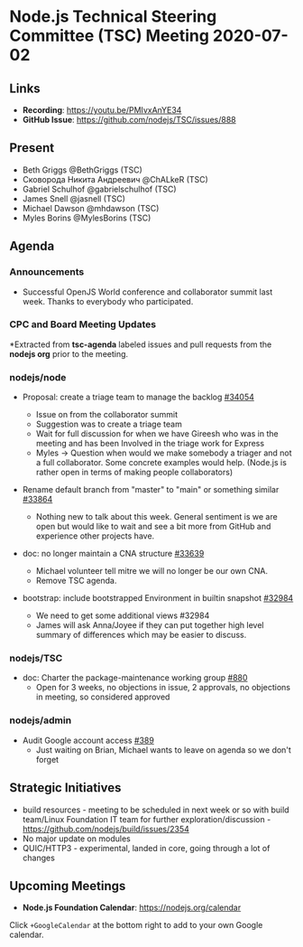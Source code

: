 # Node.js Technical Steering Committee (TSC) Meeting 2020-07-02

## Links

* **Recording**: https://youtu.be/PMIvxAnYE34
* **GitHub Issue**: https://github.com/nodejs/TSC/issues/888

## Present

* Beth Griggs @BethGriggs (TSC)
* Сковорода Никита Андреевич @ChALkeR (TSC)
* Gabriel Schulhof @gabrielschulhof (TSC)
* James Snell @jasnell (TSC)
* Michael Dawson @mhdawson (TSC)
* Myles Borins @MylesBorins (TSC)

## Agenda

### Announcements

* Successful OpenJS World conference and collaborator summit last week. Thanks to
  everybody who participated.

### CPC and Board Meeting Updates

*Extracted from **tsc-agenda** labeled issues and pull requests from the **nodejs org** prior to the meeting.

### nodejs/node

* Proposal: create a triage team to manage the backlog [#34054](https://github.com/nodejs/node/issues/34054)
  * Issue on from the collaborator summit
  * Suggestion was to create a triage team
  * Wait for full discussion for when we have Gireesh who was in the meeting and has been
    Involved in the triage work for Express
  * Myles -> Question when would we make somebody a triager and not a full collaborator.
    Some concrete examples would help. (Node.js is rather open in terms of making people
    collaborators)

* Rename default branch from "master" to "main" or something similar [#33864](https://github.com/nodejs/node/issues/33864)
  * Nothing new to talk about this week. General sentiment is we are open but would like to wait
    and see a bit more from GitHub and experience other projects have.

* doc: no longer maintain a CNA structure [#33639](https://github.com/nodejs/node/pull/33639)
  * Michael volunteer tell mitre we will no longer be our own CNA.
  * Remove TSC agenda.

* bootstrap: include bootstrapped Environment in builtin snapshot  [#32984](https://github.com/nodejs/node/pull/32984)
  * We need to get some additional views #32984
  * James will ask Anna/Joyee if they can put together high level summary of differences which
    may be easier to discuss.

### nodejs/TSC

* doc: Charter the package-maintenance working group [#880](https://github.com/nodejs/TSC/pull/880)
  * Open for 3 weeks, no objections in issue, 2 approvals, no objections in meeting, so
    considered approved

### nodejs/admin

* Audit Google account access [#389](https://github.com/nodejs/admin/issues/389)
  * Just waiting on Brian, Michael wants to leave on agenda so we don't forget


## Strategic Initiatives

* build resources - meeting to be scheduled in next week or so with build team/Linux Foundation IT team for further exploration/discussion - https://github.com/nodejs/build/issues/2354
* No major update on modules
* QUIC/HTTP3 - experimental, landed in core, going through a lot of changes

## Upcoming Meetings


* **Node.js Foundation Calendar**: https://nodejs.org/calendar


Click `+GoogleCalendar` at the bottom right to add to your own Google calendar.
